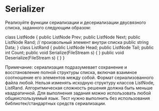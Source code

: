 # Serializer

Реализуйте функции сериализации и десериализации двусвязного списка, заданного
следующим образом:

class ListNode
{
  public ListNode Prev;
  public ListNode Next;
  public ListNode Rand; // произвольный элемент внутри списка
  public string Data;
}
class ListRand
{
public ListNode Head;
public ListNode Tail;
public int Count;
public void Serialize(FileStream s)
{
}
public void Deserialize(FileStream s)
{
}
}

Примечание: сериализация подразумевает сохранение и восстановление полной структуры
списка, включая взаимное соотношение его элементов между собой. Формат
сериализованного файла любой.
Нельзя изменять исходную структуру классов ListNode, ListRand.
Алгоритмическая сложность решения должна быть меньше квадратичной.
Для выполнения задания можно использовать любой общеиспользуемый язык.
Тест нужно выполнить без использования библиотек/стандартных средств сериализации.

